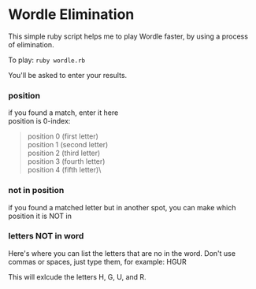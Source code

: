 # Wordle Elimination
This simple ruby script helps me to play Wordle faster, by using a process of elimination.

To play:
```ruby wordle.rb```

You'll be asked to enter your results.

### position 
if you found a match, enter it here\
position is 0-index:

>position 0 (first letter)\
>position 1 (second letter)\
>position 2 (third letter)\
>position 3 (fourth letter)\
>position 4 (fifth letter)\

### not in position 

if you found a matched letter but in another spot, you can make which position it is NOT in

### letters NOT in word

Here's where you can list the letters that are no in the word.  Don't use commas or spaces, just type them, for example: HGUR

This will exlcude the letters H, G, U, and R.
